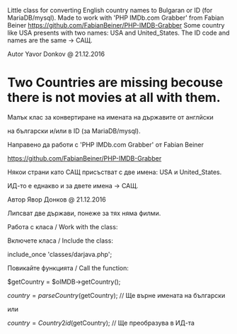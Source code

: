 Little class for converting English country names to Bulgaran or ID (for MariaDB/mysql).
Made to work with 'PHP IMDb.com Grabber' from Fabian Beiner
https://github.com/FabianBeiner/PHP-IMDB-Grabber
Some country like USA presents with two names: USA and United_States.
The ID code and names are the same -> САЩ.

Autor Yavor Donkov @ 21.12.2016

Two Countries are missing becouse there is not movies at all with them.
===================================================================
Малък клас за конвертиране на имената на държавите от англйски

на български и/или в ID (за MariaDB/mysql).

Направено да работи с 'PHP IMDb.com Grabber' от Fabian Beiner

https://github.com/FabianBeiner/PHP-IMDB-Grabber

Някои страни като САЩ присъстват с две имена: USA и United_States.

ИД-то е еднакво и за двете имена -> САЩ.

Автор Явор Донков @ 21.12.2016

Липсват две държави, понеже за тях няма филми.

Работа с класа / Work with the class:

Включете класа / Include the class:

include_once 'classes/darjava.php';

Повикайте функцията / Call the function: 

$getCountry = $oIMDB->getCountry();

$country=parseCountry($getCountry); // Ще върне имената на български

или 

$country=Country2id($getCountry); // Ще преобразува в ИД-та
